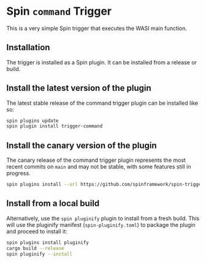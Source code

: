 # Spin `command` Trigger

This is a very simple Spin trigger that executes the WASI main function.

## Installation

The trigger is installed as a Spin plugin. It can be installed from a release or build.

## Install the latest version of the plugin

The latest stable release of the command trigger plugin can be installed like so:

```sh
spin plugins update
spin plugin install trigger-command
```

## Install the canary version of the plugin

The canary release of the command trigger plugin represents the most recent commits on `main` and may not be stable, with some features still in progress.

```sh
spin plugins install --url https://github.com/spinframework/spin-trigger-command/releases/download/canary/trigger-command.json
```

## Install from a local build

Alternatively, use the `spin pluginify` plugin to install from a fresh build. This will use the pluginify manifest (`spin-pluginify.toml`) to package the plugin and proceed to install it:

```sh
spin plugins install pluginify
cargo build --release
spin pluginify --install
```
